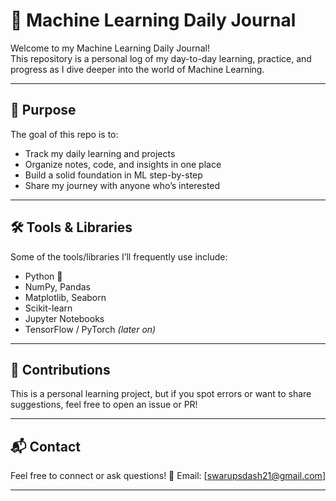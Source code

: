 # 📘 Machine Learning Daily Journal

Welcome to my Machine Learning Daily Journal!  
This repository is a personal log of my day-to-day learning, practice, and progress as I dive deeper into the world of Machine Learning.

---

## 📅 Purpose

The goal of this repo is to:

- Track my daily learning and projects
- Organize notes, code, and insights in one place
- Build a solid foundation in ML step-by-step
- Share my journey with anyone who’s interested

---

## 🛠️ Tools & Libraries

Some of the tools/libraries I’ll frequently use include:
- Python 🐍
- NumPy, Pandas
- Matplotlib, Seaborn
- Scikit-learn
- Jupyter Notebooks
- TensorFlow / PyTorch *(later on)*

---

## 🤝 Contributions

This is a personal learning project, but if you spot errors or want to share suggestions, feel free to open an issue or PR!

---

## 📬 Contact

Feel free to connect or ask questions!
📧 Email: [swarupsdash21@gmail.com]

---

